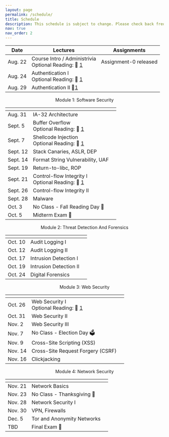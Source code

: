 ```yaml
---
layout: page
permalink: /schedule/
title: Schedule
description: This schedule is subject to change. Please check back frequently. Major changes will be announced in class.
nav: true
nav_order: 2
---
```


| Date    | Lectures                                          | Assignments |
|---------|---------------------------------------------------|-------------|
| Aug. 22 | Course Intro / Administrivia <br/> Optional Reading: 🔗 [1](https://www.schneier.com/blog/archives/2008/03/the_security_mi_1.html) | Assignment-0 released|
| Aug. 24 | Authentication I <br/> Optional Reading: 🔗 [1](https://jbonneau.com/doc/DBCBW14-NDSS-tangled_web.pdf)             |            |
| Aug. 29 | Authentication II 🔗[1](https://people.csail.mit.edu/rivest/pubs/JR13.pdf)                                      |            |

<p style="text-align: center;">Module 1: Software Security</p>  

|  <!-- -->|  <!-- -->    |  <!-- --> |
|----------|----------------------------------|---|
| Aug. 31  | IA-32 Architecture               |   |
| Sept. 5  | Buffer Overflow <br/> Optional Reading: 🔗 [1](https://inst.eecs.berkeley.edu/~cs161/fa08/papers/stack_smashing.pdf) |   |
| Sept. 7  | Shellcode Injection <br/> Optional Reading: 🔗 [1](https://inst.eecs.berkeley.edu/~cs161/fa08/papers/stack_smashing.pdf) |   |
| Sept. 12 | Stack Canaries, ASLR, DEP        |   |
| Sept. 14 | Format String Vulnerability, UAF |   |
| Sept. 19 | Return-to-libc, ROP              |   |
| Sept. 21 | Control-flow Integrity I <br/> Optional Reading: 🔗 [1](https://cs4630-uva.github.io/p340-abadi.pdf) |   |
| Sept. 26 | Control-flow Integrity II        |   |
| Sept. 28 | Malware                          |   |
| Oct. 3   | No Class - Fall Reading Day 🍂   |   |
| Oct. 5   | Midterm Exam 📕                  |   |

<p style="text-align: center;">Module 2: Threat Detection And Forensics</p>  

| <!-- -->       | <!-- -->                      | <!-- -->  |
|---------|------------------------|---|
| Oct. 10 | Audit Logging I        |   |
| Oct. 12 | Audit Logging II       |   |
| Oct. 17 | Intrusion Detection I  |   |
| Oct. 19 | Intrusion Detection II |   |
| Oct. 24 | Digital Forensics      |   |

<p style="text-align: center;">Module 3: Web Security</p> 

| <!-- -->        | <!-- -->                                  | <!-- -->  |
|---------|-----------------------------------|---|
| Oct. 26 | Web Security I <br/> Optional Reading: 🔗 [1](https://www.smashingmagazine.com/2010/01/web-security-primer-are-you-part-of-the-problem/) |   |
| Oct. 31 | Web Security II                   |   |
| Nov. 2  | Web Security III                  |   |
| Nov. 7  | No Class - Election Day 🗳️       |   |
| Nov. 9  | Cross-Site Scripting (XSS)        |   |
| Nov. 14 | Cross-Site Request Forgery (CSRF) |   |
| Nov. 16 | Clickjacking                      |   |

<p style="text-align: center;">Module 4: Network Security</p>

| <!-- -->       | <!-- -->                          | <!-- --> |
|---------|----------------------------|---|
| Nov. 21 | Network Basics             |   |
| Nov. 23 | No Class - Thanksgiving 🦃 |   |
| Nov. 28 | Network Security I         |   |
| Nov. 30 | VPN, Firewalls             |   |
| Dec. 5  | Tor and Anonymity Networks  |   |
| TBD     | Final Exam 📝              |   |


